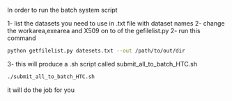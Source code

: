 
In order to run the batch system script 

1- list the datasets you need to use in .txt file with dataset names
2- change the workarea,exearea and X509 on to of the gefilelist.py 
2- run this command 

```bash
python getfilelist.py datesets.txt --out /path/to/out/dir
```
3- this will produce a .sh script called submit_all_to_batch_HTC.sh 

```bash
./submit_all_to_batch_HTC.sh 
```
it will do the job for you 


